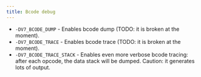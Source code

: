 ```yaml
---
title: Bcode debug
---
```


- `-DV7_BCODE_DUMP` - Enables bcode dump (TODO: it is broken at the moment).
- `-DV7_BCODE_TRACE` - Enables bcode trace (TODO: it is broken at the moment).
- `-DV7_BCODE_TRACE_STACK` - Enables even more verbose bcode tracing: after
  each opcode, the data stack will be dumped. Caution: it generates lots of
  output.
